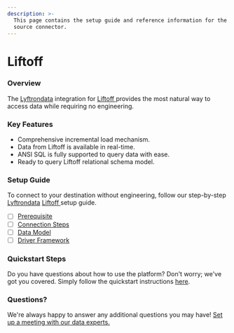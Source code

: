 ```yaml
---
description: >-
  This page contains the setup guide and reference information for the Liftoff 
  source connector.
---
```


# Liftoff

### Overview

The [Lyftrondata](https://www.lyftrondata.com/) integration for [Liftoff ](../liftoff-/None/)provides the most natural way to access data while requiring no engineering.

### Key Features

* Comprehensive incremental load mechanism.
* Data from Liftoff is available in real-time.
* ANSI SQL is fully supported to query data with ease.
* Ready to query Liftoff relational schema model.

### Setup Guide

To connect to your destination without engineering, follow our step-by-step [Lyftrondata](https://www.lyftrondata.com/) [Liftoff ](../liftoff-/None/)setup guide.

* [ ] [Prerequisite](prerequisite.md)
* [ ] [Connection Steps](connection-steps.md)
* [ ] [Data Model](data-model/erd.md)
* [ ] [Driver Framework](driver-framework/)

### Quickstart Steps

Do you have questions about how to use the platform? Don't worry; we've got you covered. Simply follow the quickstart instructions [here](../../).

### Questions? <a href="#questions" id="questions"></a>

We're always happy to answer any additional questions you may have! [Set up a meeting with our data experts.](https://www.lyftrondata.com/book-a-meeting/)
